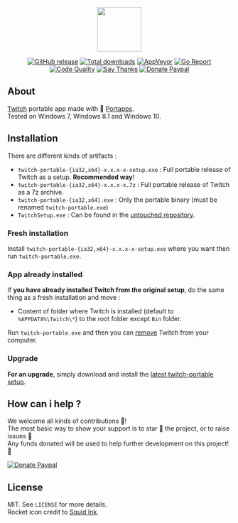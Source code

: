 <p align="center"><a href="https://github.com/portapps/twitch-portable" target="_blank"><img width="100" src="https://github.com/portapps/twitch-portable/blob/master/res/papp.png"></a></p>

<p align="center">
  <a href="https://github.com/portapps/twitch-portable/releases/latest"><img src="https://img.shields.io/github/release/portapps/twitch-portable.svg?style=flat-square" alt="GitHub release"></a>
  <a href="https://github.com/portapps/twitch-portable/releases/latest"><img src="https://img.shields.io/github/downloads/portapps/twitch-portable/total.svg?style=flat-square" alt="Total downloads"></a>
  <a href="https://ci.appveyor.com/project/crazy-max/twitch-portable"><img src="https://img.shields.io/appveyor/ci/crazy-max/twitch-portable.svg?style=flat-square" alt="AppVeyor"></a>
  <a href="https://goreportcard.com/report/github.com/portapps/twitch-portable"><img src="https://goreportcard.com/badge/github.com/portapps/twitch-portable?style=flat-square" alt="Go Report"></a>
  <a href="https://www.codacy.com/app/crazy-max/twitch-portable"><img src="https://img.shields.io/codacy/grade/b4286f4c64ba4788915b163a560b1c42.svg?style=flat-square" alt="Code Quality"></a>
  <a href="https://saythanks.io/to/crazymax"><img src="https://img.shields.io/badge/thank-crazymax-426aa5.svg?style=flat-square" alt="Say Thanks"></a>
  <a href="https://www.paypal.com/cgi-bin/webscr?cmd=_s-xclick&hosted_button_id=WQD7AQGPDEPSG"><img src="https://img.shields.io/badge/donate-paypal-7057ff.svg?style=flat-square" alt="Donate Paypal"></a>
</p>

## About

[Twitch](https://app.twitch.tv/) portable app made with 🚀 [Portapps](https://github.com/portapps).<br />
Tested on Windows 7, Windows 8.1 and Windows 10.

## Installation

There are different kinds of artifacts :

* `twitch-portable-{ia32,x64}-x.x.x-x-setup.exe` : Full portable release of Twitch as a setup. **Recommended way**!
* `twitch-portable-{ia32,x64}-x.x.x-x.7z` : Full portable release of Twitch as a 7z archive.
* `twitch-portable-{ia32,x64}.exe` : Only the portable binary (must be renamed `twitch-portable.exe`)
* `TwitchSetup.exe` : Can be found in the [untouched repository](https://github.com/portapps/untouched/releases). 

### Fresh installation

Install `twitch-portable-{ia32,x64}-x.x.x-x-setup.exe` where you want then run `twitch-portable.exe`.

### App already installed

If **you have already installed Twitch from the original setup**, do the same thing as a fresh installation and move :

* Content of folder where Twitch is installed (default to `%APPDATA%\Twitch\*`) to the root folder except `Bin` folder.

Run `twitch-portable.exe` and then you can [remove](https://support.microsoft.com/en-us/instantanswers/ce7ba88b-4e95-4354-b807-35732db36c4d/repair-or-remove-programs) Twitch from your computer.

### Upgrade

**For an upgrade**, simply download and install the [latest twitch-portable setup](https://github.com/portapps/twitch-portable/releases/latest).

## How can i help ?

We welcome all kinds of contributions :raised_hands:!<br />
The most basic way to show your support is to star :star2: the project, or to raise issues :speech_balloon:<br />
Any funds donated will be used to help further development on this project! :gift_heart:

[![Donate Paypal](https://raw.githubusercontent.com/portapps/portapps/master/res/paypal.png)](https://www.paypal.com/cgi-bin/webscr?cmd=_s-xclick&hosted_button_id=WQD7AQGPDEPSG)

## License

MIT. See `LICENSE` for more details.<br />
Rocket icon credit to [Squid Ink](http://thesquid.ink).
